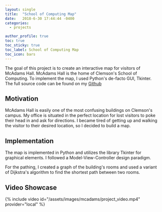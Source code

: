 ```yaml
---
layout: single
title:  "School of Computing Map"
date:   2018-6-30 17:44:44 -0400
categories:
  - projects

author_profile: true
toc: true
toc_sticky: true
toc_label: School of Computing Map
toc_icon: bars
---
```

The goal of this project is to create an interactive map for visitors of McAdams Hall. McAdams Hall is the home of Clemson's School of Computing. To implement the map, I used Python's de-facto GUI, Tkinter. The full source code can be found on my [Github][git]

## Motivation ##
McAdams Hall is easily one of the most confusing buildings on Clemson's campus. My office is situated in the perfect location for lost visitors to poke their head in and ask for directions. I became tired of getting up and walking the visitor to their desired location, so I decided to build a map.
## Implementation ##
The map is implemented in Python and utilizes the library Tkinter for graphical elements. I followed a Model-View-Controller design paradigm.

For the pathing, I created a graph of the building's rooms and used a variant of Dijkstra's algorithm to find the shortest path between two rooms.
## Video Showcase ##
{% include video id="/assets/images/mcadams/project_video.mp4" provider="local" %}

[git]: https://github.com/ltmorro/mcadamsMap
